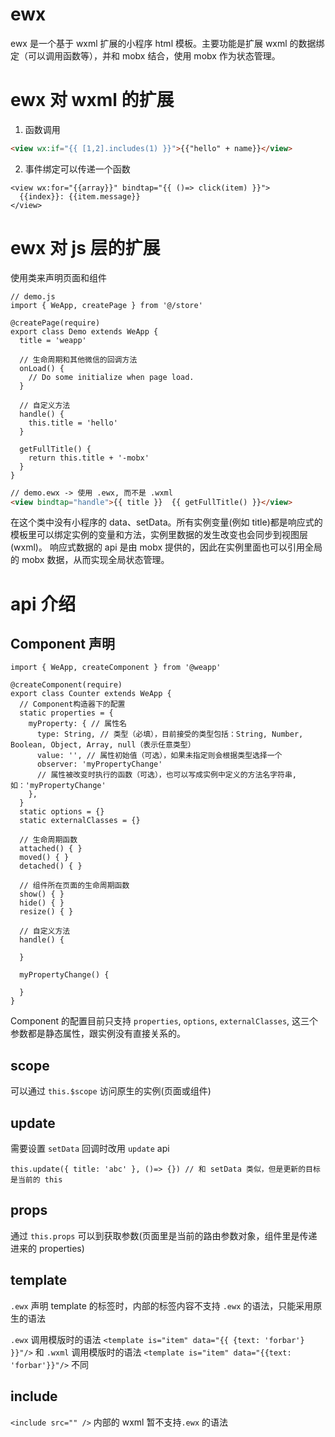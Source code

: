 # ewx

ewx 是一个基于 wxml 扩展的小程序 html 模板。主要功能是扩展 wxml 的数据绑定（可以调用函数等），并和 mobx 结合，使用 mobx 作为状态管理。

# ewx 对 wxml 的扩展
1. 函数调用
```html
<view wx:if="{{ [1,2].includes(1) }}">{{"hello" + name}}</view>
```

2. 事件绑定可以传递一个函数
```
<view wx:for="{{array}}" bindtap="{{ ()=> click(item) }}">
  {{index}}: {{item.message}}
</view>
```

# ewx 对 js 层的扩展
使用类来声明页面和组件
```
// demo.js
import { WeApp, createPage } from '@/store'

@createPage(require)
export class Demo extends WeApp {
  title = 'weapp'

  // 生命周期和其他微信的回调方法
  onLoad() {
    // Do some initialize when page load.
  }

  // 自定义方法
  handle() {
    this.title = 'hello'
  }
  
  getFullTitle() {
    return this.title + '-mobx'
  }
}
```
```html
// demo.ewx -> 使用 .ewx, 而不是 .wxml
<view bindtap="handle">{{ title }}  {{ getFullTitle() }}</view>
```
在这个类中没有小程序的 data、setData。所有实例变量(例如 title)都是响应式的 模板里可以绑定实例的变量和方法，实例里数据的发生改变也会同步到视图层(wxml)。
响应式数据的 api 是由 mobx 提供的，因此在实例里面也可以引用全局的 mobx 数据，从而实现全局状态管理。

# api 介绍
## Component 声明
```
import { WeApp, createComponent } from '@weapp'

@createComponent(require)
export class Counter extends WeApp {
  // Component构造器下的配置
  static properties = {
    myProperty: { // 属性名
      type: String, // 类型（必填），目前接受的类型包括：String, Number, Boolean, Object, Array, null（表示任意类型）
      value: '', // 属性初始值（可选），如果未指定则会根据类型选择一个
      observer: 'myPropertyChange'
      // 属性被改变时执行的函数（可选），也可以写成实例中定义的方法名字符串, 如：'myPropertyChange'
    },
  }
  static options = {}
  static externalClasses = {}

  // 生命周期函数
  attached() { }
  moved() { }
  detached() { }
  
  // 组件所在页面的生命周期函数
  show() { }
  hide() { }
  resize() { }
  
  // 自定义方法
  handle() {
  
  }
  
  myPropertyChange() {
  
  }
}
```
Component 的配置目前只支持 `properties`, `options`, `externalClasses`, 这三个参数都是静态属性，跟实例没有直接关系的。

## scope

可以通过 `this.$scope` 访问原生的实例(页面或组件)

## update 

需要设置 `setData` 回调时改用 `update` api
```
this.update({ title: 'abc' }, ()=> {}) // 和 setData 类似，但是更新的目标是当前的 this
```

## props

通过 `this.props` 可以到获取参数(页面里是当前的路由参数对象，组件里是传递进来的 properties)

## template
`.ewx` 声明 template 的标签时，内部的标签内容不支持 `.ewx` 的语法，只能采用原生的语法

`.ewx` 调用模版时的语法 `<template is="item" data="{{ {text: 'forbar'} }}"/>` 和 `.wxml` 调用模版时的语法 `<template is="item" data="{{text: 'forbar'}}"/>` 不同

## include 
`<include src="" />` 内部的 wxml 暂不支持`.ewx` 的语法
